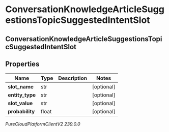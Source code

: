 # ConversationKnowledgeArticleSuggestionsTopicSuggestedIntentSlot

## ConversationKnowledgeArticleSuggestionsTopicSuggestedIntentSlot

## Properties

|Name | Type | Description | Notes|
|------------ | ------------- | ------------- | -------------|
| **slot_name** | str |  | [optional] |
| **entity_type** | str |  | [optional] |
| **slot_value** | str |  | [optional] |
| **probability** | float |  | [optional] |



_PureCloudPlatformClientV2 239.0.0_
